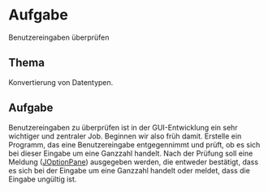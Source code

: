 # Aufgabe
Benutzereingaben überprüfen
## Thema
Konvertierung von Datentypen.
## Aufgabe
Benutzereingaben zu überprüfen ist in der GUI-Entwicklung ein sehr wichtiger und zentraler Job. Beginnen wir also früh damit. Erstelle ein Programm, das eine Benutzereingabe entgegennimmt und prüft, ob es sich bei dieser Eingabe um eine Ganzzahl handelt. Nach der Prüfung soll eine Meldung ([JOptionPane](https://docs.oracle.com/javase/7/docs/api/javax/swing/JOptionPane.html)) ausgegeben werden, die entweder bestätigt, dass es sich bei der Eingabe um eine Ganzzahl handelt oder meldet, dass die Eingabe ungültig ist.
